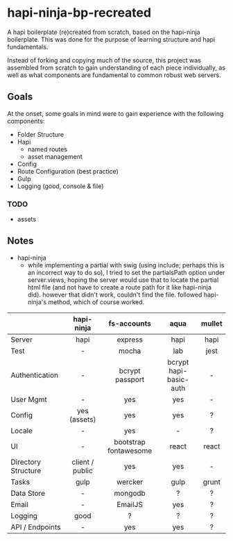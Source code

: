 # hapi-ninja-bp-recreated
A hapi boilerplate (re)created from scratch, based on the hapi-ninja boilerplate. This was done for the purpose of learning structure and hapi fundamentals.

Instead of forking and copying much of the source, this project was assembled from scratch to gain understanding of each piece individually, as well as what components are fundamental to common robust web servers.

## Goals
At the onset, some goals in mind were to gain experience with the following components:
* Folder Structure
* Hapi
    - named routes
    - asset management
* Config
* Route Configuration (best practice)
* Gulp
* Logging (good, console & file)

### TODO
* assets

## Notes
* hapi-ninja
    - while implementing a partial with swig (using include; perhaps this is an incorrect way to do so), I tried to set the partialsPath option under server.views, hoping the server would use that to locate the partial html file (and not have to create a route path for it like hapi-ninja did). however that didn't work, couldn't find the file. followed hapi-ninja's method, which of course worked.




|                     |    hapi-ninja   |      fs-accounts      |          aqua          | mullet |
|---------------------|:---------------:|:---------------------:|:----------------------:|:------:|
| Server              |       hapi      |        express        |          hapi          |  hapi  |
| Test                |        -        |         mocha         |           lab          |  jest  |
| Authentication      |        -        |    bcrypt passport    | bcrypt hapi-basic-auth |    -   |
| User Mgmt           |        -        |          yes          |           yes          |    -   |
| Config              |   yes (assets)  |          yes          |           yes          |    ?   |
| Locale              |        -        |          yes          |            -           |    ?   |
| UI                  |        -        | bootstrap fontawesome |          react         |  react |
| Directory Structure | client / public |          yes          |           yes          |    -   |
| Tasks               |       gulp      |        wercker        |          gulp          |  grunt |
| Data Store          |        -        |        mongodb        |            ?           |    ?   |
| Email               |        -        |        EmailJS        |           yes          |    ?   |
| Logging             |       good      |           ?           |            ?           |    ?   |
| API / Endpoints     |        -        |          yes          |           yes          |    ?   |
